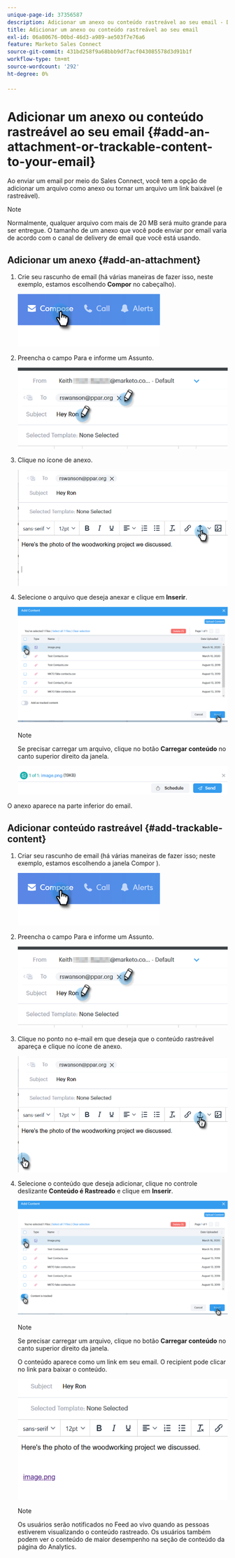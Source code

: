 ```yaml
---
unique-page-id: 37356587
description: Adicionar um anexo ou conteúdo rastreável ao seu email - Documentação do Marketo - Documentação do produto
title: Adicionar um anexo ou conteúdo rastreável ao seu email
exl-id: 06a80676-00bd-46d3-a989-ae503f7e76a6
feature: Marketo Sales Connect
source-git-commit: 431bd258f9a68bbb9df7acf043085578d3d91b1f
workflow-type: tm+mt
source-wordcount: '292'
ht-degree: 0%

---
```


# Adicionar um anexo ou conteúdo rastreável ao seu email {#add-an-attachment-or-trackable-content-to-your-email}

Ao enviar um email por meio do Sales Connect, você tem a opção de adicionar um arquivo como anexo ou tornar um arquivo um link baixável (e rastreável).

>[!NOTE]
>
>Normalmente, qualquer arquivo com mais de 20 MB será muito grande para ser entregue. O tamanho de um anexo que você pode enviar por email varia de acordo com o canal de delivery de email que você está usando.

## Adicionar um anexo {#add-an-attachment}

1. Crie seu rascunho de email (há várias maneiras de fazer isso, neste exemplo, estamos escolhendo **Compor** no cabeçalho).

   ![](assets/one-4.png)

1. Preencha o campo Para e informe um Assunto.

   ![](assets/attach-two.png)

1. Clique no ícone de anexo.

   ![](assets/attach-three.png)

1. Selecione o arquivo que deseja anexar e clique em **Inserir**.

   ![](assets/attach-four.png)

   >[!NOTE]
   >
   >Se precisar carregar um arquivo, clique no botão **Carregar conteúdo** no canto superior direito da janela.

   ![](assets/attach-five.png)

O anexo aparece na parte inferior do email.

## Adicionar conteúdo rastreável {#add-trackable-content}

1. Criar seu rascunho de email (há várias maneiras de fazer isso; neste exemplo, estamos escolhendo a janela Compor ).

   ![](assets/one-4.png)

1. Preencha o campo Para e informe um Assunto.

   ![](assets/two-4.png)

1. Clique no ponto no e-mail em que deseja que o conteúdo rastreável apareça e clique no ícone de anexo.

   ![](assets/three-4.png)

1. Selecione o conteúdo que deseja adicionar, clique no controle deslizante **Conteúdo é Rastreado** e clique em **Inserir**.

   ![](assets/four-4.png)

   >[!NOTE]
   >
   >Se precisar carregar um arquivo, clique no botão **Carregar conteúdo** no canto superior direito da janela.

   O conteúdo aparece como um link em seu email. O recipient pode clicar no link para baixar o conteúdo.

   ![](assets/five-2.png)

   >[!NOTE]
   >
   >Os usuários serão notificados no Feed ao vivo quando as pessoas estiverem visualizando o conteúdo rastreado. Os usuários também podem ver o conteúdo de maior desempenho na seção de conteúdo da página do Analytics.
